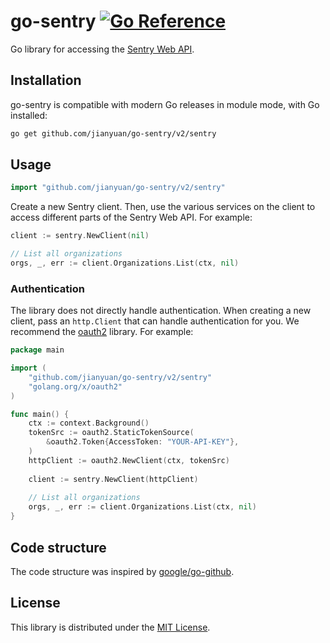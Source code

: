 # go-sentry [![Go Reference](https://pkg.go.dev/badge/github.com/jianyuan/go-sentry/v2/sentry.svg)](https://pkg.go.dev/github.com/jianyuan/go-sentry/v2/sentry)

Go library for accessing the [Sentry Web API](https://docs.sentry.io/api/).

## Installation
go-sentry is compatible with modern Go releases in module mode, with Go installed:

```sh
go get github.com/jianyuan/go-sentry/v2/sentry
```

## Usage

```go
import "github.com/jianyuan/go-sentry/v2/sentry"
```

Create a new Sentry client. Then, use the various services on the client to access different parts of the
Sentry Web API. For example:

```go
client := sentry.NewClient(nil)

// List all organizations
orgs, _, err := client.Organizations.List(ctx, nil)
```

### Authentication

The library does not directly handle authentication. When creating a new client, pass an
`http.Client` that can handle authentication for you. We recommend the [oauth2](https://pkg.go.dev/golang.org/x/oauth2)
library. For example:

```go
package main

import (
	"github.com/jianyuan/go-sentry/v2/sentry"
	"golang.org/x/oauth2"
)

func main() {
    ctx := context.Background()
    tokenSrc := oauth2.StaticTokenSource(
        &oauth2.Token{AccessToken: "YOUR-API-KEY"},
    )
    httpClient := oauth2.NewClient(ctx, tokenSrc)
    
    client := sentry.NewClient(httpClient)
    
    // List all organizations
    orgs, _, err := client.Organizations.List(ctx, nil)
}
```

## Code structure
The code structure was inspired by [google/go-github](https://github.com/google/go-github).

## License
This library is distributed under the [MIT License](LICENSE).
